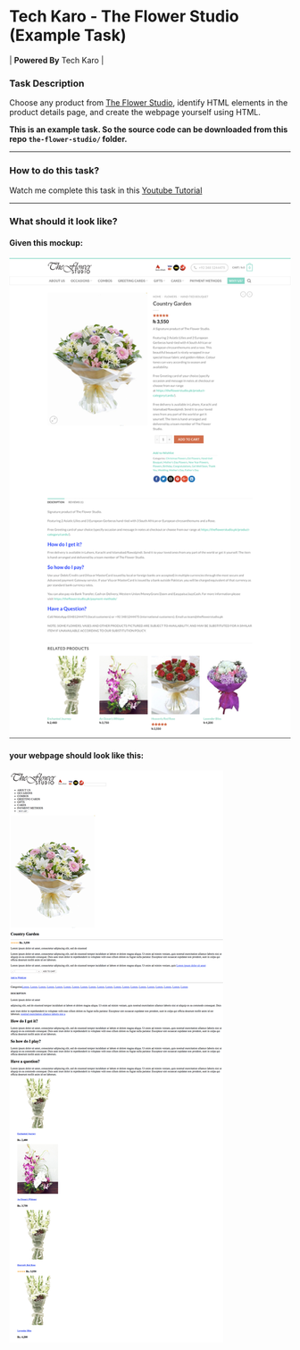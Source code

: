 # Tech Karo - The Flower Studio (Example Task)

| **Powered By** Tech Karo  |

### Task Description
Choose any product from [The Flower Studio](https://theflowerstudio.pk), identify HTML elements in the product details page, and create the webpage yourself using HTML.

**This is an example task. So the source code can be downloaded from this repo `the-flower-studio/` folder.**

----

### How to do this task?
Watch me complete this task in this [Youtube Tutorial](https://youtu.be/bKzNhlM_E4A)

----

### What should it look like?

#### Given this mockup: ####

![mockup](screenshots/mockup-original.png)

#### your webpage should look like this:

![my web page](screenshots/my-webpage.png)